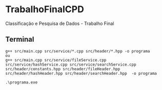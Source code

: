 # TrabalhoFinalCPD
Classificação e Pesquisa de Dados - Trabalho Final

  ## Terminal
    g++ src/main.cpp src/service/*.cpp src/header/*.hpp -o programa
    ou
    g++ src/main.cpp src/service/fileService.cpp src/service/hashService.cpp src/service/searchService.cpp src/header/constants.hpp src/header/fileHeader.hpp src/header/hashHeader.hpp src/header/searchHeader.hpp  -o programa

    .\programa.exe